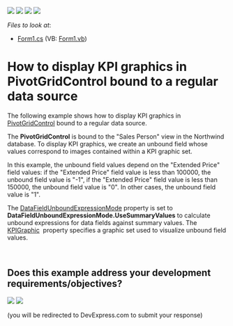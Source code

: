 <!-- default badges list -->
![](https://img.shields.io/endpoint?url=https://codecentral.devexpress.com/api/v1/VersionRange/128581888/14.1.6%2B)
[![](https://img.shields.io/badge/Open_in_DevExpress_Support_Center-FF7200?style=flat-square&logo=DevExpress&logoColor=white)](https://supportcenter.devexpress.com/ticket/details/T152365)
[![](https://img.shields.io/badge/📖_How_to_use_DevExpress_Examples-e9f6fc?style=flat-square)](https://docs.devexpress.com/GeneralInformation/403183)
[![](https://img.shields.io/badge/💬_Leave_Feedback-feecdd?style=flat-square)](#does-this-example-address-your-development-requirementsobjectives)
<!-- default badges end -->
<!-- default file list -->
*Files to look at*:

* [Form1.cs](./CS/WindowsFormsApp_RegularDataSourceKPI/Form1.cs) (VB: [Form1.vb](./VB/WindowsFormsApp_RegularDataSourceKPI/Form1.vb))
<!-- default file list end -->
# How to display KPI graphics in PivotGridControl bound to a regular data source


<p>The following example shows how to display KPI graphics in <a href="https://documentation.devexpress.com/#WindowsForms/clsDevExpressXtraPivotGridPivotGridControltopic">PivotGridControl</a> bound to a regular data source.</p>
<p>The <strong>PivotGridControl</strong> is bound to the "Sales Person" view in the Northwind database. To display KPI graphics, we create an unbound field whose values correspond to images contained within a KPI graphic set.</p>
<p>In this example, the unbound field values depend on the "Extended Price" field values: if the "Extended Price" field value is less than 100000, the unbound field value is "-1", if the "Extended Price" field value is less than 150000, the unbound field value is "0". In other cases, the unbound field value is "1".</p>
<p>The <a href="https://documentation.devexpress.com/#CoreLibraries/DevExpressXtraPivotGridPivotGridOptionsData_DataFieldUnboundExpressionModetopic">DataFieldUnboundExpressionMode</a> property is set to <strong>DataFieldUnboundExpressionMode.UseSummaryValues</strong> to calculate unbound expressions for data fields against summary values. The <a href="https://documentation.devexpress.com/#CoreLibraries/DevExpressXtraPivotGridPivotGridFieldBase_KPIGraphictopic">KPIGraphic</a>  property specifies a graphic set used to visualize unbound field values.</p>

<br/>


<!-- feedback -->
## Does this example address your development requirements/objectives?

[<img src="https://www.devexpress.com/support/examples/i/yes-button.svg"/>](https://www.devexpress.com/support/examples/survey.xml?utm_source=github&utm_campaign=winforms-pivot-grid-display-kpi-graphics&~~~was_helpful=yes) [<img src="https://www.devexpress.com/support/examples/i/no-button.svg"/>](https://www.devexpress.com/support/examples/survey.xml?utm_source=github&utm_campaign=winforms-pivot-grid-display-kpi-graphics&~~~was_helpful=no)

(you will be redirected to DevExpress.com to submit your response)
<!-- feedback end -->
